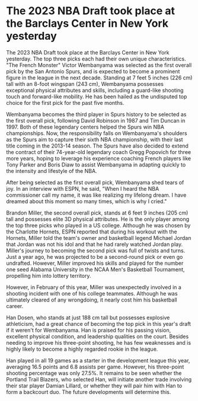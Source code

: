 # The 2023 NBA Draft took place at the Barclays Center in New York yesterday 
 The 2023 NBA Draft took place at the Barclays Center in New York yesterday. The top three picks each had their own unique characteristics. "The French Monster" Victor Wembanyama was selected as the first overall pick by the San Antonio Spurs, and is expected to become a prominent figure in the league in the next decade. Standing at 7 feet 5 inches (226 cm) tall with an 8-foot wingspan (243 cm), Wembanyama possesses exceptional physical attributes and skills, including a guard-like shooting touch and forward-like mobility. He has been hailed as the undisputed top choice for the first pick for the past five months.

Wembanyama becomes the third player in Spurs history to be selected as the first overall pick, following David Robinson in 1987 and Tim Duncan in 1997. Both of these legendary centers helped the Spurs win NBA championships. Now, the responsibility falls on Wembanyama's shoulders as the Spurs aim to capture their sixth NBA championship, with their last title coming in the 2013-14 season. The Spurs have also decided to extend the contract of their 74-year-old legendary coach Gregg Popovich for three more years, hoping to leverage his experience coaching French players like Tony Parker and Boris Diaw to assist Wembanyama in adapting quickly to the intensity and lifestyle of the NBA.

After being selected as the first overall pick, Wembanyama shed tears of joy. In an interview with ESPN, he said, "When I heard the NBA commissioner call my name, it was like realizing my lifelong dream. I have dreamed about this moment so many times, which is why I cried." 

Brandon Miller, the second overall pick, stands at 6 feet 9 inches (205 cm) tall and possesses elite 3D physical attributes. He is the only player among the top three picks who played in a US college. Although he was chosen by the Charlotte Hornets, ESPN reported that during his workout with the Hornets, Miller told the team's owner and basketball legend Michael Jordan that Jordan was not his idol and that he had rarely watched Jordan play. Miller's journey to becoming the second pick was full of twists and turns. Just a year ago, he was projected to be a second-round pick or even go undrafted. However, Miller improved his skills and played for the number one seed Alabama University in the NCAA Men's Basketball Tournament, propelling him into lottery territory.

However, in February of this year, Miller was unexpectedly involved in a shooting incident with one of his college teammates. Although he was ultimately cleared of any wrongdoing, it nearly cost him his basketball career.

Han Dosen, who stands at just 188 cm tall but possesses explosive athleticism, had a great chance of becoming the top pick in this year's draft if it weren't for Wembanyama. Han is praised for his passing vision, excellent physical condition, and leadership qualities on the court. Besides needing to improve his three-point shooting, he has few weaknesses and is highly likely to become a highly regarded rookie in the league.

Han played in all 19 games as a starter in the development league this year, averaging 16.5 points and 6.8 assists per game. However, his three-point shooting percentage was only 27.5%. It remains to be seen whether the Portland Trail Blazers, who selected Han, will initiate another trade involving their star player Damian Lillard, or whether they will pair him with Han to form a backcourt duo. The future developments will determine this.